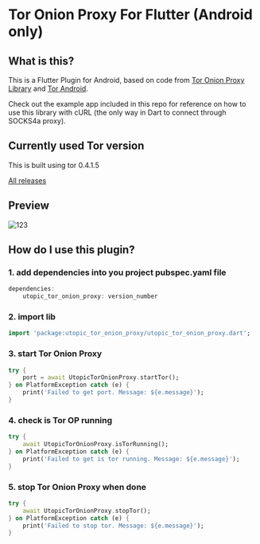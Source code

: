 # Tor Onion Proxy For Flutter (Android only)

## What is this?
This is a Flutter Plugin for Android, based on code from [Tor Onion Proxy Library](https://github.com/thaliproject/Tor_Onion_Proxy_Library) and [Tor Android](https://github.com/guardianproject/tor-android).

Check out the example app included in this repo for reference on how to use this library with cURL (the only way in Dart to connect through SOCKS4a proxy).

## Currently used Tor version

This is built using tor 0.4.1.5

[All releases](https://github.com/guardianproject/gpmaven/tree/master/org/torproject/tor-android-binary)

## Preview

![123](https://user-images.githubusercontent.com/8808766/87232488-23387700-c3c8-11ea-9db1-ae2b4ba9b173.gif)

## How do I use this plugin?

### 1. add dependencies into you project pubspec.yaml file
``` dart
dependencies:
    utopic_tor_onion_proxy: version_number
```

### 2. import lib
``` dart
import 'package:utopic_tor_onion_proxy/utopic_tor_onion_proxy.dart';
```

### 3. start Tor Onion Proxy
``` dart
try {
    port = await UtopicTorOnionProxy.startTor();
} on PlatformException catch (e) {
    print('Failed to get port. Message: ${e.message}');
}
```

### 4. check is Tor OP running
``` dart
try {
    await UtopicTorOnionProxy.isTorRunning();
} on PlatformException catch (e) {
    print('Failed to get is tor running. Message: ${e.message}');
}
```

### 5. stop Tor Onion Proxy when done
``` dart
try {
    await UtopicTorOnionProxy.stopTor();
} on PlatformException catch (e) {
    print('Failed to stop tor. Message: ${e.message}');
}
```
